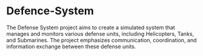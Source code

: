# Defence-System
The Defense System project aims to create a simulated system that manages and monitors various  defense units, including Helicopters, Tanks, and Submarines. The project emphasizes  communication, coordination, and information exchange between these defense units. 
